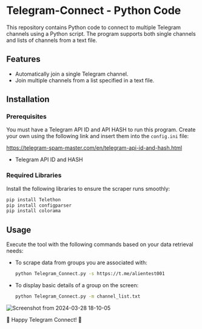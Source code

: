# Telegram-Connect - Python Code

This repository contains Python code to connect to multiple Telegram channels using a Python script. The program supports both single channels and lists of channels from a text file.

## Features

- Automatically join a single Telegram channel.
- Join multiple channels from a list specified in a text file.

## Installation

### Prerequisites

You must have a Telegram API ID and API HASH to run this program. Create your own using the following link and insert them into the `config.ini` file:

https://telegram-spam-master.com/en/telegram-api-id-and-hash.html

- Telegram API ID and HASH

### Required Libraries

Install the following libraries to ensure the scraper runs smoothly:
```bash
pip install Telethon
pip install configparser
pip install colorama
```
## Usage

Execute the tool with the following commands based on your data retrieval needs:

- To scrape data from groups you are associated with:
   ```bash
   python Telegram_Connect.py -s https://t.me/alientest001
   ```
- To display basic details of a group on the screen:
   ```bash
   python Telegram_Connect.py -m channel_list.txt
   ```
![Screenshot from 2024-03-28 18-10-05](https://github.com/Alien-C00de/Telegram-Connect/assets/138598543/f370ae86-d604-42ea-9b0c-1fa7af07a918)

📨 Happy Telegram Connect! 🚀
